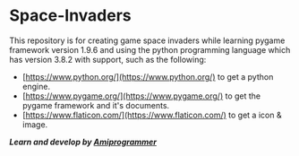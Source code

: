 # Space-Invaders
This repository is for creating game space invaders while learning pygame framework version 1.9.6 and using the python programming language which has version 3.8.2 with support, such as the following:

* [https://www.python.org/](https://www.python.org/) to get a python engine.
* [https://www.pygame.org/](https://www.pygame.org/) to get the pygame framework and it's documents.
* [https://www.flaticon.com/](https://www.flaticon.com/) to get a icon & image.

***Learn and develop by [Amiprogrammer](https://github.com/Amiprogrammer/)***
